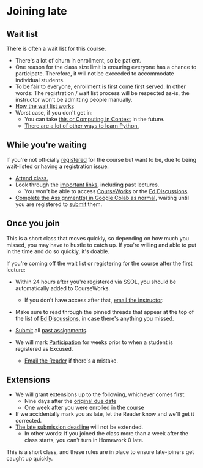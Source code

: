 # Joining late

## Wait list

There is often a wait list for this course.

- There's a lot of churn in enrollment, so be patient.
- One reason for the class size limit is ensuring everyone has a chance to participate. Therefore, it will not be exceeded to accommodate individual students.
- To be fair to everyone, enrollment is first come first served. In other words: The registration / wait list process will be respected as-is, the instructor won't be admitting people manually.
- [How the wait list works](https://www.registrar.columbia.edu/content/wait-lists-ssol)
- Worst case, if you don't get in:
   - You can take [this or Computing in Context](index.md#comparison-to-computing-in-context) in the future.
   - [There are a lot of other ways to learn Python.](resources.md)

## While you're waiting

If you're not officially [registered](registration.md) for the course but want to be, due to being wait-listed or having a registration issue:

- [Attend class.](syllabus.md#course-information)
- Look through the [important links](index.md#important-links), including past lectures.
   - You won't be able to access [CourseWorks](https://courseworks2.columbia.edu/courses/210776) or the [Ed Discussions](https://courseworks2.columbia.edu/courses/210776/external_tools/37606?display=borderless).
- [Complete the Assignment(s) in Google Colab as normal](assignments.md), waiting until you are registered to [submit](assignments.md#submission) them.

## Once you join

This is a short class that moves quickly, so depending on how much you missed, you may have to hustle to catch up. If you're willing and able to put in the time and do so quickly, it's doable.

If you're coming off the wait list or registering for the course after the first lecture:


- Within 24 hours after you're registered via SSOL, you should be automatically added to CourseWorks.
   - If you don't have access after that, [email the instructor](syllabus.md#instructor-information).

- Make sure to read through the pinned threads that appear at the top of the list of [Ed Discussions](https://courseworks2.columbia.edu/courses/210776/external_tools/37606?display=borderless), in case there's anything you missed.
- [Submit](assignments.md#submission) all [past assignments](syllabus.md#schedule).
- We will mark [Participation](syllabus.md#participation) for weeks prior to when a student is registered as Excused.
   - [Email the Reader](syllabus.md#instructor-information) if there's a mistake.

## Extensions

- We will grant extensions up to the following, whichever comes first:
   - Nine days after the [original due date](syllabus.md#schedule)
   - One week after you were enrolled in the course
- If we accidentally mark you as late, let the Reader know and we'll get it corrected.
- [The late submission deadline](syllabus.md#schedule) will not be extended.
   - In other words: If you joined the class more than a week after the class starts, you can't turn in Homework 0 late.

This is a short class, and these rules are in place to ensure late-joiners get caught up quickly.
